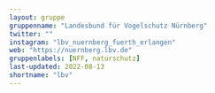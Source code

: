 ```yaml
---
layout: gruppe
gruppenname: "Landesbund für Vogelschutz Nürnberg"
twitter: ""
instagram: "lbv_nuernberg_fuerth_erlangen"
web: "https://nuernberg.lbv.de"
gruppenlabels: [NFF, naturschutz]
last-updated: 2022-08-13
shortname: "lbv"
---
```



